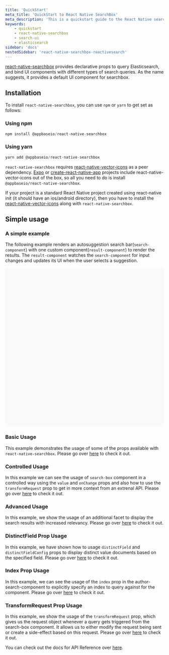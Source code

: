 ```yaml
---
title: 'QuickStart'
meta_title: 'QuickStart to React Native SearchBox'
meta_description: 'This is a quickstart guide to the React Native searchbox library - learn how to get started with building your search UIs in under 10 mins.'
keywords:
    - quickstart
    - react-native-searchbox
    - search-ui
    - elasticsearch
sidebar: 'docs'
nestedSidebar: 'react-native-searchbox-reactivesearch'
---
```


[react-native-searchbox](https://github.com/appbaseio/searchbox/tree/master/packages/native) provides declarative props to query Elasticsearch, and bind UI components with different types of search queries. As the name suggests, it provides a default UI component for searchbox.

## Installation

To install `react-native-searchbox`, you can use `npm` or `yarn` to get set as follows:

### Using npm

```js
npm install @appbaseio/react-native-searchbox
```

### Using yarn

```js
yarn add @appbaseio/react-native-searchbox
```

`react-native-searchbox` requires [react-native-vector-icons](https://github.com/oblador/react-native-vector-icons) as a peer dependency. [Expo](https://expo.io/) or [create-react-native-app](https://github.com/react-community/create-react-native-app) projects include react-native-vector-icons out of the box, so all you need to do is install `@appbaseio/react-native-searchbox`.

If your project is a standard React Native project created using react-native init (it should have an ios/android directory), then you have to install the [react-native-vector-icons](https://github.com/oblador/react-native-vector-icons) along with `react-native-searchbox`.

## Simple usage

### A simple example

The following example renders an autosuggestion search bar(`search-component`) with one custom component(`result-component`) to render the results. The `result-component` watches the `search-component` for input changes and updates its UI when the user selects a suggestion.

<div data-snack-id="@anik_ghosh/searchbox-simple-example" data-snack-platform="ios" data-snack-preview="true" data-snack-theme="light" style="overflow:hidden;background:#F9F9F9;border:1px solid var(--color-border);border-radius:4px;height:505px;width:100%"></div>
<script async src="https://snack.expo.io/embed.js"></script>

### Basic Usage

This example demonstrates the usage of some of the props available with `react-native-searchbox`. Please go over [here](/docs/reactivesearch/react-native-searchbox/examples/#basic-usage) to check it out.

### Controlled Usage

In this example we can see the usage of `search-box` component in a controlled way using the `value` and `onChange` props and also how to use the `transformRequest` prop to get in more context from an extrenal API. Please go over [here](/docs/reactivesearch/react-native-searchbox/examples/#controlled-usage) to check it out.

### Advanced Usage

In this example, we show the usage of an additional facet to display the search results with increased relevancy.  Please go over [here](/docs/reactivesearch/react-native-searchbox/examples/#advanced-usage) to check it out.

### DistinctField Prop Usage

In this example, we have shown how to usage `distinctField` and `distinctFieldConfig` props to display distinct value documents based on the specified field. Please go over [here](/docs/reactivesearch/react-native-searchbox/examples/#distinctfield-prop-usage) to check it out.


### Index Prop Usage

In this example, we can see the usage of the `index` prop in the author-search-component to explicitly specify an index to query against for the component. Please go over [here](/docs/reactivesearch/react-native-searchbox/examples/#index-prop-usage) to check it out.

### TransformRequest Prop Usage

In this example, we show the usage of the `transformRequest` prop, which gives us the request object whenever a query gets triggered from the search-box component. It allows us to either modify the request being sent or create a side-effect based on this request. Please go over [here](/docs/reactivesearch/react-native-searchbox/examples/#transformrequest-prop-usage) to check it out.

You can check out the docs for API Reference over [here](/docs/reactivesearch/react-native-searchbox/apireference/).